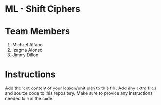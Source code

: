 # ML - Shift Ciphers
# Team Members
1. Michael Alfano
2. Izagma Alonso
3. Jimmy Dillon

# Instructions
Add the text content of your lesson/unit plan to this file. Add any extra files and source code to this repository. Make sure to provide any instructions needed to run the code.
